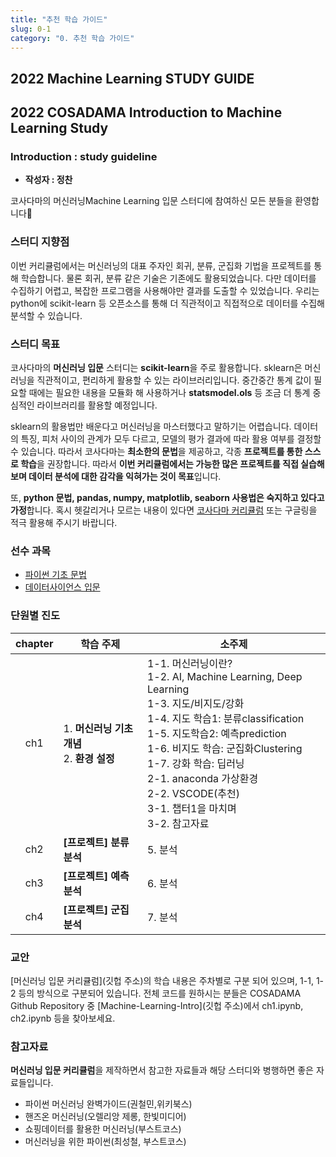 ```yaml
---
title: "추천 학습 가이드"
slug: 0-1
category: "0. 추천 학습 가이드"
---
```


## 2022 Machine Learning STUDY GUIDE

## 2022 COSADAMA Introduction to Machine Learning Study

### Introduction : study guideline

- **작성자 : 정찬**

코사다마의 머신러닝Machine Learning 입문 스터디에 참여하신 모든 분들을 환영합니다🙌


### 스터디 지향점

이번 커리큘럼에서는 머신러닝의 대표 주자인 회귀, 분류, 군집화 기법을 프로젝트를 통해 학습합니다. 물론 회귀, 분류 같은 기술은 기존에도 활용되었습니다. 다만 데이터를 수집하기 어렵고, 복잡한 프로그램을 사용해야만 결과를 도출할 수 있었습니다. 우리는 python에 scikit-learn 등 오픈소스를 통해 더 직관적이고 직접적으로 데이터를 수집해 분석할 수 있습니다.

### 스터디 목표

코사다마의 **머신러닝 입문** 스터디는 **scikit-learn**을 주로 활용합니다. sklearn은 머신러닝을 직관적이고, 편리하게 활용할 수 있는 라이브러리입니다. 중간중간 통계 값이 필요할 때에는 필요한 내용을 모듈화 해 사용하거나 **statsmodel.ols** 등 조금 더 통계 중심적인 라이브러리를 활용할 예정입니다.

sklearn의 활용법만 배운다고 머신러닝을 마스터했다고 말하기는 어렵습니다. 데이터의 특징, 피처 사이의 관계가 모두 다르고, 모델의 평가 결과에 따라 활용 여부를 결정할 수 있습니다. 따라서 코사다마는 **최소한의 문법**을 제공하고, 각종 **프로젝트를 통한 스스로 학습**을 권장합니다. 따라서 **이번 커리큘럼에서는 가능한 많은 프로젝트를 직접 실습해보며 데이터 분석에 대한 감각을 익혀가는 것이 목표**입니다.

또, **python 문법, pandas, numpy, matplotlib, seaborn 사용법은 숙지하고 있다고 가정**합니다. 혹시 헷갈리거나 모르는 내용이 있다면 [코사다마 커리큘럼](https://curriculum.cosadama.com) 또는 구글링을 적극 활용해 주시기 바랍니다.

### 선수 과목
- [파이썬 기초 문법](https://curriculum.cosadama.com/python/0-1)
- [데이터사이언스 입문](https://curriculum.cosadama.com/intro-ds/0-1)



### 단원별 진도

| chapter  | 학습 주제                                                    | 소주제                                                       |
| :---: | ------------------------------------------------------------ | ------------------------------------------------------------ |
| ch1 | 1. **머신러닝 기초개념**<br /> 2. **환경 설정**<br /> | 1-1. 머신러닝이란?<br />1-2. AI, Machine Learning, Deep Learning<br />1-3. 지도/비지도/강화<br />1-4. 지도 학습1: 분류classification <br />1-5. 지도학습2: 예측prediction <br />1-6. 비지도 학습: 군집화Clustering<br />1-7. 강화 학습: 딥러닝<br />2-1. anaconda 가상환경<br />2-2. VSCODE(추천)<br />3-1. 챕터1을 마치며<br />3-2. 참고자료|
| ch2 | **[프로젝트] 분류 분석**                    | 5. 분석<br />            |
| ch3 | **[프로젝트] 예측 분석**                    | 6. 분석<br />            |
| ch4 | **[프로젝트] 군집 분석**                    | 7. 분석<br />            |


### 교안

[머신러닝 입문 커리큘럼](깃헙 주소)의 학습 내용은 주차별로 구분 되어 있으며, 1-1, 1-2 등의 방식으로 구분되어 있습니다. 전체 코드를 원하시는 분들은 COSADAMA Github Repository 중 [Machine-Learning-Intro](깃헙 주소)에서 ch1.ipynb, ch2.ipynb 등을 찾아보세요.





### 참고자료

**머신러닝 입문 커리큘럼**을 제작하면서 참고한 자료들과 해당 스터디와 병행하면 좋은 자료들입니다.

- 파이썬 머신러닝 완벽가이드(권철민,위키북스)
- 핸즈온 머신러닝(오렐리앙 제롱, 한빛미디어)
- 쇼핑데이터를 활용한 머신러닝(부스트코스)
- 머신러닝을 위한 파이썬(최성철, 부스트코스)